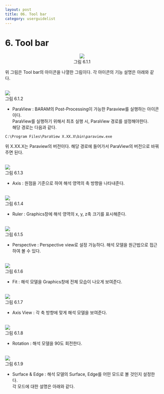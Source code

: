 ```yaml
---
layout: post
title: 06. Tool bar
category: userguidelist
---
```


# 6. Tool bar

<p align='center'>
    <img src="https:nextfoam.co.kr/baramManual/userguide/6.1.1.png"><br>
    그림 6.1.1
</p>

위 그림은 Tool bar의 아이콘을 나열한 그림이다. 각 아이콘의 기능 설명은 아래와 같다.<br><br>

<p align='Left'>
    <img src="https:nextfoam.co.kr/baramManual/userguide/6.1.2.png"><br>
    그림 6.1.2
</p>

* ParaView : BARAM의 Post-Processing이 가능한 Paraview를 실행하는 아이콘이다.<br>
ParaView를 실행하기 위해서 최초 실행 시, ParaView 경로를 설정해야한다.<br>
해당 경로는 다음과 같다.<br>

```commandline
C:\Program Files\ParaView X.XX.X\bin\paraview.exe
```

위 X.XX.X는 Paraview의 버전이다. 해당 경로에 들어가서 ParaView의 버전으로 바꿔주면 된다.<br><br>

<p align='Left'>
    <img src="https:nextfoam.co.kr/baramManual/userguide/6.1.3.png"><br>
    그림 6.1.3
</p>

* Axis : 원점을 기준으로 하여 해석 영역의 축 방향을 나타내준다.<br><br>

<p align='Left'>
    <img src="https:nextfoam.co.kr/baramManual/userguide/6.1.4.png"><br>
    그림 6.1.4
</p>

* Ruler : Graphics창에 해석 영역의 x, y, z축 크기를 표시해준다.<br><br>

<p align='Left'>
    <img src="https:nextfoam.co.kr/baramManual/userguide/6.1.5.png"><br>
    그림 6.1.5
</p>

* Perspective : Perspective view로 설정 가능하다. 해석 모델을 원근법으로 접근하여 볼 수 있다.<br><br>

<p align='Left'>
    <img src="https:nextfoam.co.kr/baramManual/userguide/6.1.6.png"><br>
    그림 6.1.6
</p>

* Fit : 해석 모델을 Graphics창에 전체 모습이 나오게 보여준다.<br><br>

<p align='Left'>
    <img src="https:nextfoam.co.kr/baramManual/userguide/6.1.7.png"><br>
    그림 6.1.7
</p>

* Axis View : 각 축 방향에 맞게 해석 모델을 보여준다.<br><br>

<p align='Left'>
    <img src="https:nextfoam.co.kr/baramManual/userguide/6.1.8.png"><br>
    그림 6.1.8
</p>

* Rotation : 해석 모델을 90도 회전한다.<br><br>

<p align='Left'>
    <img src="https:nextfoam.co.kr/baramManual/userguide/6.1.9.png"><br>
    그림 6.1.9
</p>

* Surface & Edge : 해석 모델의 Surface, Edge를 어떤 모드로 볼 것인지 설정한다.<br>
각 모드에 대한 설명은 아래와 같다.<br>
